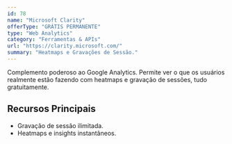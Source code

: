 ```yaml
---
id: 78
name: "Microsoft Clarity"
offerType: "GRÁTIS PERMANENTE"
type: "Web Analytics"
category: "Ferramentas & APIs"
url: "https://clarity.microsoft.com/"
summary: "Heatmaps e Gravações de Sessão."
---
```


Complemento poderoso ao Google Analytics. Permite ver o que os usuários realmente estão fazendo com heatmaps e gravação de sessões, tudo gratuitamente.

## Recursos Principais

- Gravação de sessão ilimitada.
- Heatmaps e insights instantâneos.
